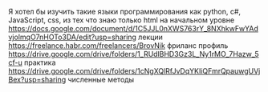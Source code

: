 Я хотел бы изучить такие языки программирования как python, c#, JavaScript, css, из тех что знаю только html на начальном уровне 
https://docs.google.com/document/d/1C5JJL0nXWS763rY_8NXhkwFwYAdvjolmqO7nHOTo3DA/edit?usp=sharing лекции
https://freelance.habr.com/freelancers/BrovNik фриланс профиль
https://drive.google.com/drive/folders/1_RUdlBHD3Gz3L_Ny1rMO_7Hazw_5cf-u практика
https://drive.google.com/drive/folders/1cNgXQlRfJvDqYKIiQFmrQpauwgUVjBex?usp=sharing численные методы
